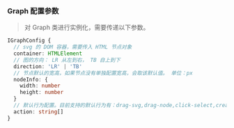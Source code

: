 ### Graph 配置参数

> 对 Graph 类进行实例化，需要传递以下参数。

```typescript
IGraphConfig {
  // svg 的 DOM 容器，需要传入 HTML 节点对象
  container: HTMLElement
  // 图的方向： LR 从左到右， TB 自上到下
  direction: 'LR' | 'TB'
  // 节点默认的宽高，如果节点没有单独配置宽高，会取该默认值。 单位：px
  nodeInfo: {
    width: number
    height: number
  }
  // 默认行为配置。目前支持的默认行为有：drag-svg,drag-node,click-select,create-edge,wheel-move,wheel-zoom,brush-select
  action: string[]
}
```
